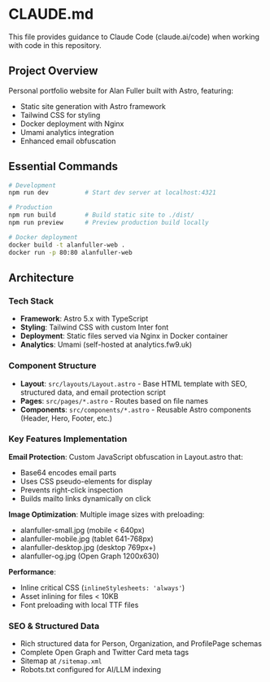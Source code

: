 # CLAUDE.md

This file provides guidance to Claude Code (claude.ai/code) when working with code in this repository.

## Project Overview

Personal portfolio website for Alan Fuller built with Astro, featuring:
- Static site generation with Astro framework
- Tailwind CSS for styling
- Docker deployment with Nginx
- Umami analytics integration
- Enhanced email obfuscation

## Essential Commands

```bash
# Development
npm run dev          # Start dev server at localhost:4321

# Production
npm run build        # Build static site to ./dist/
npm run preview      # Preview production build locally

# Docker deployment
docker build -t alanfuller-web .
docker run -p 80:80 alanfuller-web
```

## Architecture

### Tech Stack
- **Framework**: Astro 5.x with TypeScript
- **Styling**: Tailwind CSS with custom Inter font
- **Deployment**: Static files served via Nginx in Docker container
- **Analytics**: Umami (self-hosted at analytics.fw9.uk)

### Component Structure
- **Layout**: `src/layouts/Layout.astro` - Base HTML template with SEO, structured data, and email protection script
- **Pages**: `src/pages/*.astro` - Routes based on file names
- **Components**: `src/components/*.astro` - Reusable Astro components (Header, Hero, Footer, etc.)

### Key Features Implementation

**Email Protection**: Custom JavaScript obfuscation in Layout.astro that:
- Base64 encodes email parts
- Uses CSS pseudo-elements for display
- Prevents right-click inspection
- Builds mailto links dynamically on click

**Image Optimization**: Multiple image sizes with preloading:
- alanfuller-small.jpg (mobile < 640px)
- alanfuller-mobile.jpg (tablet 641-768px)
- alanfuller-desktop.jpg (desktop 769px+)
- alanfuller-og.jpg (Open Graph 1200x630)

**Performance**: 
- Inline critical CSS (`inlineStylesheets: 'always'`)
- Asset inlining for files < 10KB
- Font preloading with local TTF files

### SEO & Structured Data
- Rich structured data for Person, Organization, and ProfilePage schemas
- Complete Open Graph and Twitter Card meta tags
- Sitemap at `/sitemap.xml`
- Robots.txt configured for AI/LLM indexing